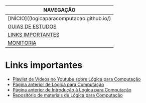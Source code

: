 |  NAVEGAÇÃO 	|
|---	        |
|  [INÍCIO]((logicaparacomputacao.github.io/) 	        |
|  [GUIAS DE ESTUDOS](logicaparacomputacao.github.io/guia-de-estudos/) 	        |
|  [LINKS IMPORTANTES](logicaparacomputacao.github.io/links-importantes/)	        |
|   [MONITORIA](logicaparacomputacao.github.io/monitoria/)	        |

# Links importantes
  * [Playlist de Vídeos no Youtube sobre Lógica para Computação](https://www.youtube.com/playlist?list=PLF5ttO8F-IsRGv0ad2ckPPpJALPG5N7jp)
  * [Página anterior de Lógica para Computação](http://www2.dainf.ct.utfpr.edu.br/Members/adolfo/ensino/disciplinas/logica-para-computacao-if61b)
  * [Página anterior de Introdução à Lógica para Computação](http://www2.dainf.ct.utfpr.edu.br/Members/adolfo/ensino/disciplinas/introducao-a-logica-para-computacao-csd20)
  * [Repositório de materiais de Lógica para Computação](https://drive.google.com/drive/folders/1UccpILTFLBZjeGzatpW41q2C0rbYQjiZ?usp=sharing)
